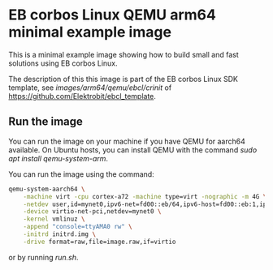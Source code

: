 # EB corbos Linux QEMU arm64 minimal example image

This is a minimal example image showing how to build small and fast solutions using EB corbos Linux.

The description of this this image is part of the EB corbos Linux SDK template, see _images/arm64/qemu/ebcl/crinit_ of https://github.com/Elektrobit/ebcl_template.

## Run the image

You can run the image on your machine if you have QEMU for aarch64 available.
On Ubuntu hosts, you can install QEMU with the command _sudo apt install qemu-system-arm_.

You can run the image using the command:

```bash
qemu-system-aarch64 \
    -machine virt -cpu cortex-a72 -machine type=virt -nographic -m 4G \
    -netdev user,id=mynet0,ipv6-net=fd00::eb/64,ipv6-host=fd00::eb:1,ipv6-dns=fd00::eb:3 \
    -device virtio-net-pci,netdev=mynet0 \
    -kernel vmlinuz \
    -append "console=ttyAMA0 rw" \
    -initrd initrd.img \
    -drive format=raw,file=image.raw,if=virtio
```
or by running _run.sh_.
